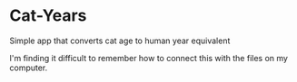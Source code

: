# Cat-Years
Simple app that converts cat age to human year equivalent

I'm finding it difficult to remember how to connect this with the files on my computer. 

